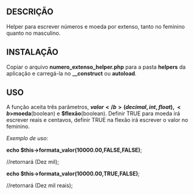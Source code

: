 DESCRIÇÃO
-----------------------------------------
Helper para escrever números e moeda por extenso, tanto no feminino quanto no masculino.

INSTALAÇÃO
-----------------------------------------
Copiar o arquivo <b>numero_extenso_helper.php</b> para a pasta <b>helpers</b> da aplicação e carregá-la no <b>__construct</b> ou <b>autoload</b>.

USO
-----------------------------------------
A função aceita três parâmetros, <b>$valor</b>(decimal,int,float), <b>$moeda</b>(boolean) e <b>$flexão</b>(boolean). Definir TRUE para moeda irá escrever reais e centavos, definir TRUE na flexão irá escrever o valor no feminino.

<em>Exemplo de uso</em>:

<b>echo $this->formata_valor(10000.00,FALSE,FALSE)</b>;

//retornará (Dez mil);

<b>echo $this->formata_valor(10000.00,TRUE,FALSE)</b>;

//retornará (Dez mil reais);

